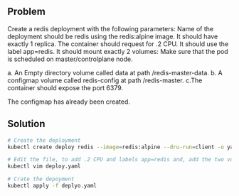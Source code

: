 ## **Problem**

Create a redis deployment with the following parameters:
Name of the deployment should be redis using the redis:alpine image. It should have exactly 1 replica.
The container should request for .2 CPU. It should use the label app=redis.
It should mount exactly 2 volumes:
Make sure that the pod is scheduled on master/controlplane node.


a. An Empty directory volume called data at path /redis-master-data.
b. A configmap volume called redis-config at path /redis-master.
c.The container should expose the port 6379.


The configmap has already been created.

## **Solution**

```bash
# Create the deployment
kubectl create deploy redis --image=redis:alpine --dru-run=client -o yaml > deploy.yaml

# Edit the file, to add .2 CPU and labels app=redis and, add the two volumes
kubectl vim deploy.yaml

# Crate the depoyment
kubectl apply -f deplyo.yaml
```
